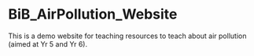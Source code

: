 # BiB_AirPollution_Website
This is a demo website for teaching resources to teach about air pollution (aimed at Yr 5 and Yr 6). 
